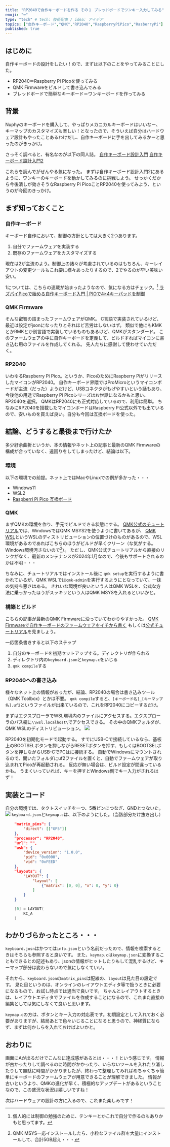 ```yaml
---
title: "RP2040で自作キーボードを作る その１ ブレッドボードでワンキー入力してみる"
emoji: "⌨️"
type: "tech" # tech: 技術記事 / idea: アイデア
topics: ["自作キーボード","QMK","RP2040","RaspberryPiPico","RasberryPi"]
published: true
---
```


## はじめに
自作キーボードの設計をしたい！ので、まずは以下のことをやってみることにした。
- RP2040＝Raspberry Pi Picoを使ってみる
- QMK Firmwareをビルドして書き込んでみる
- ブレッドボードで簡単なキーボード＝ワンキーボードを作ってみる

## 背景
Nuphyのキーボードを購入して、やっぱりメカニカルキーボードはいいなー、キーマップのカスタマイズも楽しい！となったので、そういえば自分はハードウェア設計もやったことあるわけだし、自作キーボードに手を出してみるかーと思ったのがきっかけ。

さっそく調べると、有名なのが以下の同人誌。
[自作キーボード設計入門](https://booth.pm/ja/items/1044084)
[自作キーボード設計入門2](https://booth.pm/ja/items/1315935)

これらを読んでがぜんやる気になった。
まずは自作キーボード設計入門2にあるように、ワンキーのキーボードを動かしてみるのに挑戦しよう。
せっかくだから今後潰しが効きそうなRaspberry Pi PicoことRP2040を使ってみよう、というのが今回のきっかけ。


## まず知っておくこと
### 自作キーボード
キーボード自作において、制御の方針としては大きく2つあります。
1. 自分でファームウェアを実装する
2. 既存のファームウェアをカスタマイズする

現在は2が主流のよう。制御上の諸々が考慮されているのはもちろん、キーレイアウトの変更ツールもこれ要に様々あったりするので、2でやるのが早い美味い安い。

1については、こちらの連載が始まったようなので、気になる方はチェック。[^1]
[ラズパイPicoで始める自作キーボード入門 | PIOで4×4キーパッドを制御](https://fabcross.jp/category/make/raspberrypi_pico_weekend/20250108_pico_pio.html)
[^1]:個人的には制御の勉強のために、テンキーとかこれで自分で作るのもありかもと思ってます。

### QMK Firmware
そんな叡智の詰まったファームウェアがQMK。
C言語で実装されているけど、最近は設定がjsonになったりとそれほど苦労はしないはず。
類似で他にもKMKとかRMKとか別言語で実装しているものもあるけど、QMKがスタンダード。
このファームウェアの中に自作キーボードを定義して、ビルドすればマイコンに書き込む用のファイルを作成してくれる。
先人たちに感謝して使わせていただく。

### RP2040
いわゆるRaspberry Pi Pico。というか、PicoのためにRaspberry PiがリリースしたマイコンがRP2040。
自作キーボード界隈ではProMicroというマイコンボードが主流（だった）ようだけど、USBコネクタがもげやすいという話もあり、今後他の用途でRaspberry Pi Picoシリーズはお世話になるかもと思い、RP2040を選択。
QMKはRP2040にも正式対応しているので、利用は簡単。
ちなみにRP2040を搭載したマイコンボードはRaspberry Pi公式以外でも出ているので、安いものを買えば良い。自分も今回は互換ボードを使った。


## 結論、どうすると最後まで行けたか
多少紆余曲折というか、本の情報やネット上の記事と最新のQMK Firmwareの構成が合っていなく、遠回りをしてしまったけど、結論は以下。

### 環境
以下の環境での前提。ネット上ではMacやLinuxでの例が多かった・・・
- Windows11
- WSL2
- [Raspberri Pi Pico 互換ボード](https://shop.yushakobo.jp/products/7532)

### QMK
まずQMKの環境を作り、手元でビルドできる状態にする。
[QMK公式のチュートリアル](https://docs.qmk.fm/newbs_getting_started)では、WindowsではQMK MSYS2を使うように書いてあるが、
[QMK WSL](https://wsl.qmk.fm/)というWSLのディストリビューションの位置づけのものがあるので、WSL環境があるのであればこちらのほうがビルドが早くクリーン（な気がする。Windows環境汚さないので[^2]）。
ただし、QMK公式チュートリアルから直接のリンクがなく、最新のメンテナンスが2024年1月なので、今後もサポートされるのかは不明・・・
[^2]:QMK MSYS一応インストールしたら、小粒なファイル群を大量にインストールして、合計5GB超え・・・

ちなみに、チュートリアルではインストール後に `qmk setup`を実行するように書かれているが、QMK WSLでは`qmk-admin`を実行するようにとなっていて、一抹の気持ち悪さはある。
きれいな環境が良いという人はQMK WSLを、公式な方法に乗っかったほうがスッキリという人はQMK MSYSを入れるといいかと。

### 構築とビルド
こちらの記事が最新のQMK Firmwareに沿っていてわかりやすかった。
[QMK Firmwareで自作キーボードのファームウェアをイチから書く](https://zenn.dev/ymkn/articles/8f46a3d190fb13)
もしくは[公式チュートリアル](https://docs.qmk.fm/newbs_building_firmware)を見ましょう。

一応箇条書きすると以下のステップ
1. 自分のキーボードを初期セットアップする。ディレクトリが作られる
2. ディレクトリ内の`keyboard.json`と`keymap.c`をいじる
3. `qmk compile`する


### RP2040への書き込み
様々なネット上の情報があったが、結論、RP2040の場合は書き込みツール（QMK Toolbox）とかは不要。
`qmk compile`すると、`[キーボード名]_[キーマップ名].uf2`というファイルが出来ているので、これをRP2040にコピーするだけ。

まずはエクスプローラでWSL環境内のファイルにアクセスする。エクスプローラのパス欄に`\\wsl.localhost\`でアクセスできる。
その中のQMKフォルダが、QMK WSLのディストリビューション。
![](/images/20250205_qmk_on_rp2040/wsl_path.png)

RP2040を初期化モードで起動する。
すでにUSB-Cで接続しているなら、基板上のBOOTSELボタンを押しながらRESETボタンを押す、もしくはBOOTSELボタンを押しながらUSB-CでPCはに接続する。
自動でWindowsにマウントされるので、開いたフォルダにuf2ファイルを置くと、自動でファームウェアが取り込まれてPicoが再起動される。
反応が無い場合は、ビルド設定が間違っているかも。
うまくいっていれば、キーを押すとWindows側でキー入力がされるはず！


## 実装とコード
自分の環境では、タクトスイッチを一つ、5番ピンにつなぎ、GNDとつないた。
![](/images/20250205_qmk_on_rp2040/board_image.jpg)
`keyboard.json`と`keymap.c`は、以下のようにした。（当該部分だけ抜き出し）

```json:keyboard.json
    "matrix_pins": {
        "direct": [["GP5"]]
    },
    "processor": "RP2040",
    "url": "",
    "usb": {
        "device_version": "1.0.0",
        "pid": "0x0000",
        "vid": "0xFEED"
    },
    "layouts": {
        "LAYOUT": {
            "layout": [
                {"matrix": [0, 0], "x": 0, "y": 0}
            ]
        }
    }
```

```json:keymap.c
    [0] = LAYOUT(
        KC_A
    )
```

## わかりづらかったところ・・・
`keyboard.josn`はかつては`info.json`という名前だったので、情報を検索するときはそちらも参照すると良いです。
また、`keymap.c`は`keymap.json`に変換することもできるとの記述もあり、jsonの情報がヒットしたりもして混乱するけど、キーマップ部分は変わらないので気にしなくていい。

それから、`keyboard.json`の`matrix_pins`は配線の、`layout`は見た目の設定です。
見た目というのは、オンラインのレイアウトエディタ等で扱うときに必要になるもので、お試し時点では適当で良いです。
ちゃんとレイアウトするときは、レイアウトエディタでファイルを作成することになるので、これまた直接の編集としては気にしなくて良いと思います。

`keymap.c`の方は、ボタンとキー入力の対応表です。初期設定として入れておく必要がありますが、結局あとで色々いじることになると思うので、神経質にならず、まずは何かしらを入れておけばよいかと。

## おわりに
画面にAが出るだけでこんなに達成感があるとは・・・！という感じです。
情報が古かったりして調べるのに時間がかかったり、いらないツールを入れたり消したりして無駄に時間がかかりましたが、終わって整理してみればめちゃくちゃ簡単にキーボードのファームウェアが用意できることが理解できました。
情報が古いというより、QMKの進化が早く、積極的なアップデートがあるということなので、この盛況な状況は嬉しいですね！

次はハードウェアの設計の方に入るので、これまた楽しみです！
